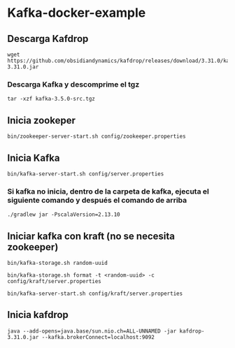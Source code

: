 # Kafka-docker-example

## Descarga Kafdrop

```
wget https://github.com/obsidiandynamics/kafdrop/releases/download/3.31.0/kafdrop-3.31.0.jar
```

### Descarga Kafka y descomprime el tgz
``` 
tar -xzf kafka-3.5.0-src.tgz
```

## Inicia zookeper
```
bin/zookeeper-server-start.sh config/zookeeper.properties
```

## Inicia Kafka
```
bin/kafka-server-start.sh config/server.properties
```

### Si kafka no inicia, dentro de la carpeta de kafka, ejecuta el siguiente comando y después el comando de arriba
```
./gradlew jar -PscalaVersion=2.13.10
```
## Iniciar kafka con kraft (no se necesita zookeeper)
```
bin/kafka-storage.sh random-uuid
```
```
bin/kafka-storage.sh format -t <random-uuid> -c config/kraft/server.properties
```
```
bin/kafka-server-start.sh config/kraft/server.properties
```

## Inicia kafdrop 
```
java --add-opens=java.base/sun.nio.ch=ALL-UNNAMED -jar kafdrop-3.31.0.jar --kafka.brokerConnect=localhost:9092
```


